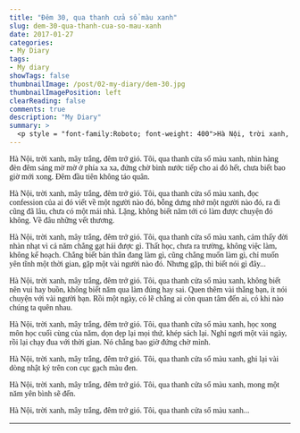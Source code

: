 ```yaml
---
title: "Đêm 30, qua thanh cửa sổ màu xanh"
slug: dem-30-qua-thanh-cua-so-mau-xanh
date: 2017-01-27
categories:
- My Diary
tags:
- My diary
showTags: false
thumbnailImage: /post/02-my-diary/dem-30.jpg
thumbnailImagePosition: left
clearReading: false	
comments: true
description: "My Diary"
summary: >
  <p style = "font-family:Roboto; font-weight: 400">Hà Nội, trời xanh, mây trắng, đêm trở gió. Tôi, qua thanh cửa sổ màu xanh, không biết nên vui hay buồn, không biết năm qua làm đúng hay sai. Quen thêm vài thằng bạn, ít nói chuyện với vài người bạn...</p>
---
```

<p style = "font-family:Lora; font-weight: 400">Hà Nội, trời xanh, mây trắng, đêm trở gió. Tôi, qua thanh cửa sổ màu xanh, nhìn hàng đèn đêm sáng mờ mờ ở phía xa xa, đứng chờ bình nước tiếp cho ai đó hết, chưa biết bao giờ mới xong. Đêm đầu tiên không táo quân.</p>

<p style = "font-family:Lora; font-weight: 400">Hà Nội, trời xanh, mây trắng, đêm trở gió. Tôi, qua thanh cửa sổ màu xanh, đọc confession của ai đó viết về một người nào đó, bỗng dưng nhớ một người nào đó, ra đi cũng đã lâu, chưa có một mái nhà. Lặng, không biết năm tới có làm được chuyện đó không. Về đâu những vết thương.</p>

<p style = "font-family:Lora; font-weight: 400">Hà Nội, trời xanh, mây trắng, đêm trở gió. Tôi, qua thanh cửa sổ màu xanh, cảm thấy đời nhàn nhạt vì cả năm chẳng gạt hái được gì. Thất học, chưa ra trường, không việc làm, không kế hoạch. Chẳng biết bản thân đang làm gì, cũng chẳng muốn làm gì, chỉ muốn yên tĩnh một thời gian, gặp một vài người nào đó. Nhưng gặp, thì biết nói gì đây...</p>

<p style = "font-family:Lora; font-weight: 400">Hà Nội, trời xanh, mây trắng, đêm trở gió. Tôi, qua thanh cửa sổ màu xanh, không biết nên vui hay buồn, không biết năm qua làm đúng hay sai. Quen thêm vài thằng bạn, ít nói chuyện với vài người bạn. Rồi một ngày, có lẽ chẳng ai còn quan tâm đến ai, có khi nào chúng ta quên nhau.</p>

<p style = "font-family:Lora; font-weight: 400">Hà Nội, trời xanh, mây trắng, đêm trở gió. Tôi, qua thanh cửa sổ màu xanh, học xong môn học cuối cùng của năm, dọn dẹp lại mọi thứ, khép sách lại. Nghỉ ngơi một vài ngày, rồi lại chạy đua với thời gian. Nó chẳng bao giờ đứng chờ mình.</p>

<p style = "font-family:Lora; font-weight: 400">Hà Nội, trời xanh, mây trắng, đêm trở gió. Tôi, qua thanh cửa sổ màu xanh, ghi lại vài dòng nhật ký trên con cục gạch màu đen.</p>

<p style = "font-family:Lora; font-weight: 400">Hà Nội, trời xanh, mây trắng, đêm trở gió. Tôi, qua thanh cửa sổ màu xanh, mong một năm yên bình sẽ đến.</p>

<p style = "font-family:Lora; font-weight: 400">Hà Nội, trời xanh, mây trắng, đêm trở gió. Tôi, qua thanh cửa sổ màu xanh...</p>

---

